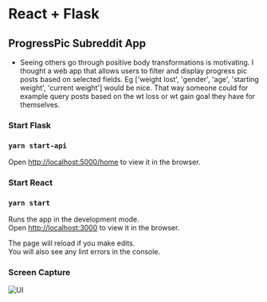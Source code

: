 # React + Flask

## ProgressPic Subreddit App

- Seeing others go through positive body transformations is motivating. I thought a web app that allows users to filter and display progress pic posts based on selected fields. Eg ['weight lost', 'gender', 'age', 'starting weight', 'current weight'] would be nice. That way someone could for example query posts based on the wt loss or wt gain goal they have for themselves.

### Start Flask

### `yarn start-api`

Open [http://localhost:5000/home](http://localhost:5000/home) to view it in the browser.

### Start React

### `yarn start`

Runs the app in the development mode.\
Open [http://localhost:3000](http://localhost:3000) to view it in the browser.

The page will reload if you make edits.\
You will also see any lint errors in the console.

### Screen Capture

![UI](https://github.com/Deserlo/reddit-progresspic-search/blob/wip/recomposition/screenshot.png)
